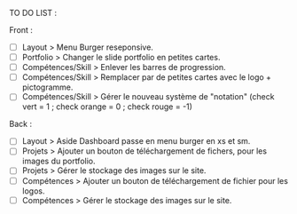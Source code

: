 TO DO LIST :

Front :

- [ ] Layout >			Menu Burger reseponsive.
- [ ] Portfolio >			Changer le slide portfolio en petites cartes.
- [ ] Compétences/Skill >	Enlever les barres de progression.
- [ ] Compétences/Skill >	Remplacer par de petites cartes avec le logo + pictogramme.
- [ ] Compétences/Skill >	Gérer le nouveau système de "notation" (check vert = 1 ; check orange = 0 ; check rouge = -1)

Back :

- [ ] Layout >			Aside Dashboard passe en menu burger en xs et sm.
- [ ] Projets >			Ajouter un bouton de téléchargement de fichers, pour les images du portfolio.
- [ ] Projets >			Gérer le stockage des images sur le site.
- [ ] Compétences >		Ajouter un bouton de téléchargement de fichier pour les logos.
- [ ] Compétences >		Gérer le stockage des images sur le site.
